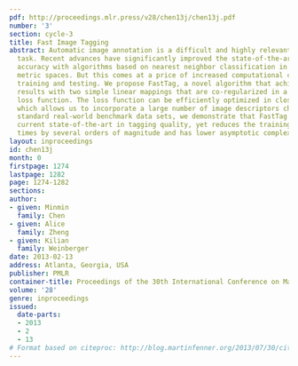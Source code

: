 ```yaml
---
pdf: http://proceedings.mlr.press/v28/chen13j/chen13j.pdf
number: '3'
section: cycle-3
title: Fast Image Tagging
abstract: Automatic image annotation is a difficult and highly relevant machine learning
  task. Recent advances have significantly improved the state-of-the-art in retrieval
  accuracy with algorithms based on nearest neighbor classification in carefully learned
  metric spaces. But this comes at a price of increased computational complexity during
  training and testing. We propose FastTag, a novel algorithm that achieves comparable
  results with two simple linear mappings that are co-regularized in a joint convex
  loss function. The loss function can be efficiently optimized in closed form updates,
  which allows us to incorporate a large number of image descriptors cheaply. On several
  standard real-world benchmark data sets, we demonstrate that FastTag matches the
  current state-of-the-art in tagging quality, yet reduces the training and testing
  times by several orders of magnitude and has lower asymptotic complexity.
layout: inproceedings
id: chen13j
month: 0
firstpage: 1274
lastpage: 1282
page: 1274-1282
sections: 
author:
- given: Minmin
  family: Chen
- given: Alice
  family: Zheng
- given: Kilian
  family: Weinberger
date: 2013-02-13
address: Atlanta, Georgia, USA
publisher: PMLR
container-title: Proceedings of the 30th International Conference on Machine Learning
volume: '28'
genre: inproceedings
issued:
  date-parts:
  - 2013
  - 2
  - 13
# Format based on citeproc: http://blog.martinfenner.org/2013/07/30/citeproc-yaml-for-bibliographies/
---
```

